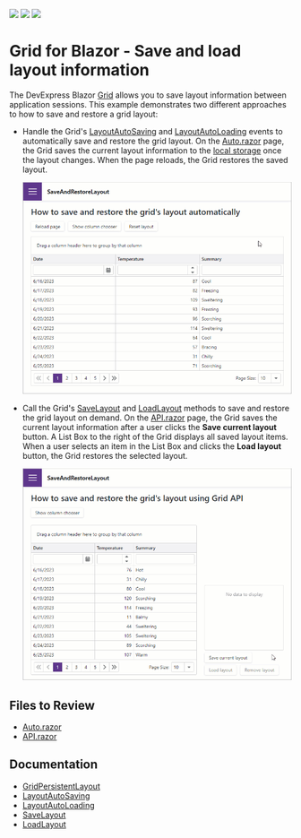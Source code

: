 <!-- default badges list -->
![](https://img.shields.io/endpoint?url=https://codecentral.devexpress.com/api/v1/VersionRange/217318326/23.1.3%2B)
[![](https://img.shields.io/badge/Open_in_DevExpress_Support_Center-FF7200?style=flat-square&logo=DevExpress&logoColor=white)](https://supportcenter.devexpress.com/ticket/details/T826240)
[![](https://img.shields.io/badge/📖_How_to_use_DevExpress_Examples-e9f6fc?style=flat-square)](https://docs.devexpress.com/GeneralInformation/403183)
<!-- default badges end -->

# Grid for Blazor - Save and load layout information

The DevExpress Blazor [Grid](https://docs.devexpress.com/Blazor/403143/grid) allows you to save layout information between application sessions. This example demonstrates two different approaches to how to save and restore a grid layout:


* Handle the Grid's [LayoutAutoSaving](https://docs.devexpress.com/Blazor/DevExpress.Blazor.DxGrid.LayoutAutoSaving) and [LayoutAutoLoading](https://docs.devexpress.com/Blazor/DevExpress.Blazor.DxGrid.LayoutAutoLoading) events to automatically save and restore the grid layout. On the [Auto.razor](./CS/SaveAndRestoreLayout/SaveAndRestoreLayout/Pages/Auto.razor) page, the Grid saves the current layout information to the [local storage](https://developer.mozilla.org/en-US/docs/Web/API/Window/localStorage) once the layout changes. When the page reloads, the Grid restores the saved layout.

    ![The Auto.razor page](images/save-restore-layout-automatically.gif)

* Call the Grid's [SaveLayout](https://docs.devexpress.com/Blazor/DevExpress.Blazor.DxGrid.SaveLayout) and [LoadLayout](https://docs.devexpress.com/Blazor/DevExpress.Blazor.DxGrid.LoadLayout(DevExpress.Blazor.GridPersistentLayout)) methods to save and restore the grid layout on demand. On the [API.razor](./CS/SaveAndRestoreLayout/SaveAndRestoreLayout/Pages/API.razor) page, the Grid saves the current layout information after a user clicks the **Save current layout** button. A List Box to the right of the Grid displays all saved layout items. When a user selects an item in the List Box and clicks the **Load layout** button, the Grid restores the selected layout.

    ![The API.razor page](images/save-restore-layout-manually.gif)

## Files to Review

- [Auto.razor](./CS/SaveAndRestoreLayout/SaveAndRestoreLayout/Pages/Auto.razor)
- [API.razor](./CS/SaveAndRestoreLayout/SaveAndRestoreLayout/Pages/API.razor)

## Documentation

* [GridPersistentLayout](https://docs.devexpress.com/Blazor/DevExpress.Blazor.DxGrid.LoadLayout(DevExpress.Blazor.GridPersistentLayout))
* [LayoutAutoSaving](https://docs.devexpress.com/Blazor/DevExpress.Blazor.DxGrid.LayoutAutoSaving)
* [LayoutAutoLoading](https://docs.devexpress.com/Blazor/DevExpress.Blazor.DxGrid.LayoutAutoLoading)
* [SaveLayout](https://docs.devexpress.com/Blazor/DevExpress.Blazor.DxGrid.SaveLayout)
* [LoadLayout](https://docs.devexpress.com/Blazor/DevExpress.Blazor.DxGrid.LoadLayout(DevExpress.Blazor.GridPersistentLayout))
